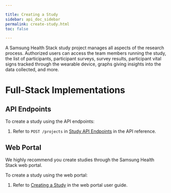 ```yaml
---

title: Creating a Study
sidebar: api_doc_sidebar
permalink: create-study.html
toc: false

---
```



A Samsung Health Stack study project manages all aspects of the research process. Authorized users can access the team members running the study, the list of participants, participant surveys, survey results, participant vital signs tracked through the wearable device, graphs giving insights into the data collected, and more.

# Full-Stack Implementations
## API Endpoints

To create a study using the API endpoints:

1. Refer to `POST /projects` in [Study API Endpoints](../../api-reference/study-api-endpoints.md) in the API reference.

## Web Portal

We highly recommend you create studies through the Samsung Health Stack web portal.

To create a study using the web portal:

1. Refer to [Creating a Study](../../portal-guide/study-management/creating-a-study.md) in the web portal user guide.
